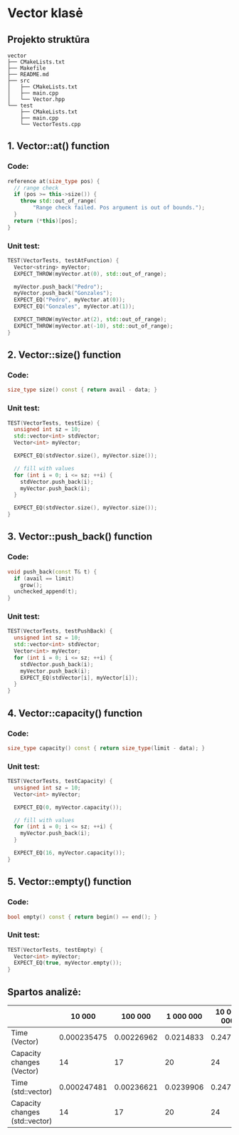 # Vector klasė

## Projekto struktūra

```
vector
├── CMakeLists.txt
├── Makefile
├── README.md
├── src
│   ├── CMakeLists.txt
│   ├── main.cpp
│   └── Vector.hpp
└── test
    ├── CMakeLists.txt
    ├── main.cpp
    └── VectorTests.cpp
```

## 1. Vector::at() function

### Code:

```c++
reference at(size_type pos) {
  // range check
  if (pos >= this->size()) {
    throw std::out_of_range(
        "Range check failed. Pos argument is out of bounds.");
  }
  return (*this)[pos];
}
```
### Unit test:

```c++
TEST(VectorTests, testAtFunction) {
  Vector<string> myVector;
  EXPECT_THROW(myVector.at(0), std::out_of_range);

  myVector.push_back("Pedro");
  myVector.push_back("Gonzales");
  EXPECT_EQ("Pedro", myVector.at(0));
  EXPECT_EQ("Gonzales", myVector.at(1));

  EXPECT_THROW(myVector.at(2), std::out_of_range);
  EXPECT_THROW(myVector.at(-10), std::out_of_range);
}
```

## 2. Vector::size() function

### Code:

```c++
size_type size() const { return avail - data; }
```
### Unit test:

```c++
TEST(VectorTests, testSize) {
  unsigned int sz = 10;
  std::vector<int> stdVector;
  Vector<int> myVector;

  EXPECT_EQ(stdVector.size(), myVector.size());

  // fill with values
  for (int i = 0; i <= sz; ++i) {
    stdVector.push_back(i);
    myVector.push_back(i);
  }

  EXPECT_EQ(stdVector.size(), myVector.size());
}
```

## 3. Vector::push_back() function

### Code:

```c++
void push_back(const T& t) {
  if (avail == limit)
    grow();
  unchecked_append(t);
}
```
### Unit test:

```c++
TEST(VectorTests, testPushBack) {
  unsigned int sz = 10;
  std::vector<int> stdVector;
  Vector<int> myVector;
  for (int i = 0; i <= sz; ++i) {
    stdVector.push_back(i);
    myVector.push_back(i);
    EXPECT_EQ(stdVector[i], myVector[i]);
  }
}
```

## 4. Vector::capacity() function

### Code:

```c++
size_type capacity() const { return size_type(limit - data); }
```
### Unit test:

```c++
TEST(VectorTests, testCapacity) {
  unsigned int sz = 10;
  Vector<int> myVector;

  EXPECT_EQ(0, myVector.capacity());

  // fill with values
  for (int i = 0; i <= sz; ++i) {
    myVector.push_back(i);
  }

  EXPECT_EQ(16, myVector.capacity());
}
```

## 5. Vector::empty() function

### Code:

```c++
bool empty() const { return begin() == end(); }
```
### Unit test:

```c++
TEST(VectorTests, testEmpty) {
  Vector<int> myVector;
  EXPECT_EQ(true, myVector.empty());
}
```

## Spartos analizė:

|                                | 10 000      | 100 000    | 1 000 000 | 10 000 000 | 100 000 000 | Total time |
|--------------------------------|-------------|------------|-----------|------------|-------------|------------|
| Time (Vector)                  | 0.000235475 | 0.00226962 | 0.0214833 | 0.247347   | 2.31198     | 2.58329    |
| Capacity changes (Vector)      | 14          | 17         | 20        | 24         | 27          | -          |
| Time (std::vector)             | 0.000247481 | 0.00236621 | 0.0239906 | 0.247632   | 2.43998     | 2.95956    |
| Capacity changes (std::vector) | 14          | 17         | 20        | 24         | 27          | -          |
